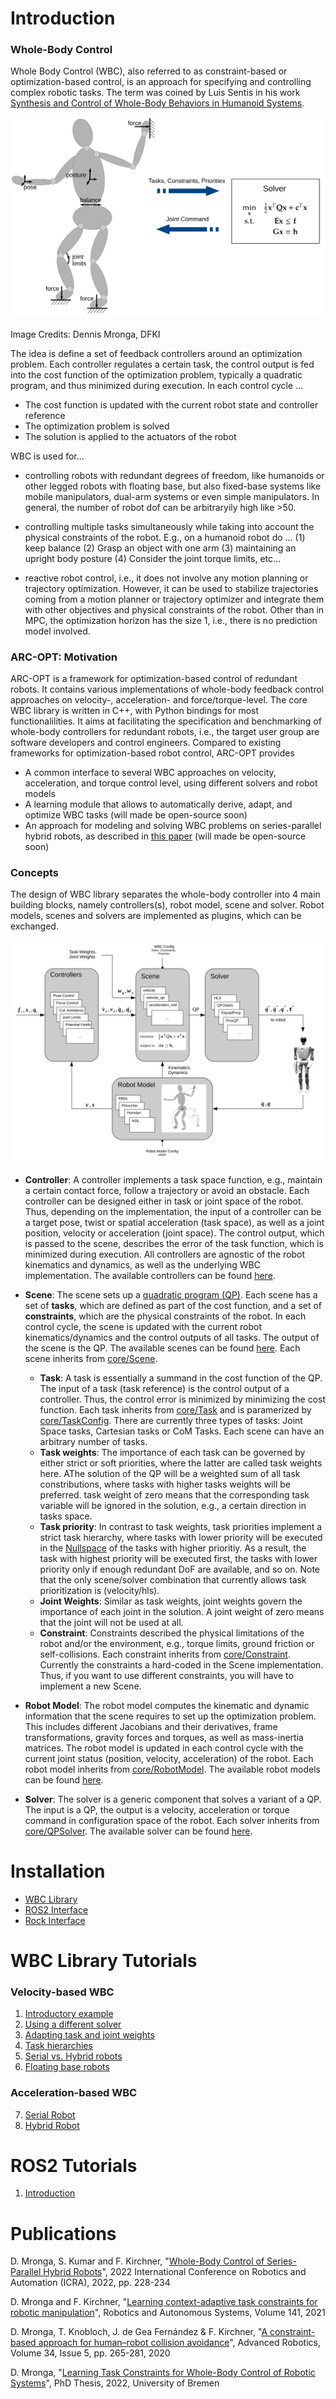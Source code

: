 # Introduction

### Whole-Body Control

Whole Body Control (WBC), also referred to as constraint-based or optimization-based control, is an approach for specifying and controlling complex robotic tasks. 
The term was coined by Luis Sentis in his work
[Synthesis and Control of Whole-Body Behaviors in Humanoid Systems](http://citeseerx.ist.psu.edu/viewdoc/download?doi=10.1.1.73.8747&rep=rep1&type=pdf).

<img src="images/wbc_principle.svg" alt="drawing" width="600"/>

Image Credits: Dennis Mronga, DFKI

The idea is define a set of feedback controllers around an optimization problem. Each controller regulates a certain task, the control output is fed into the cost function of the optimization problem, typically a quadratic program, and thus minimized during execution.
In each control cycle ...
  * The cost function is updated with the current robot state and controller reference
  * The optimization problem is solved
  * The solution is applied to the actuators of the robot
  
WBC is used for...
 
  * controlling robots with redundant degrees of freedom, like humanoids or other legged robots with floating base, but also fixed-base systems like mobile manipulators, dual-arm systems or even simple manipulators. In general, the number of robot dof can be arbitraryily high like >50. 

  * controlling multiple tasks simultaneously while taking into account the physical constraints of the robot. E.g., on a humanoid robot do ... (1) keep balance (2) Grasp an object with one arm (3) maintaining an upright body posture (4) Consider the joint torque limits, etc... 

  * reactive robot control, i.e., it does not involve any motion planning or trajectory optimization. However, it can be used to stabilize trajectories coming from a motion planner or trajectory optimizer and integrate them with other objectives and physical constraints of the robot. Other than in MPC, the optimization horizon has the size 1, i.e., there is no prediction model involved. 

###  ARC-OPT: Motivation

ARC-OPT is a framework for optimization-based control of redundant robots. It contains various implementations of whole-body feedback control approaches on velocity-, acceleration- and force/torque-level. The core WBC library is written in C++, with Python bindings for most functionalilities. It aims at facilitating the specification and benchmarking of whole-body controllers for redundant robots, i.e., the target user group are software developers and control engineers. Compared to existing frameworks for optimization-based robot control, ARC-OPT provides

 * A common interface to several WBC approaches on velocity, acceleration, and torque control level, using different solvers and robot models
 * A learning module that allows to automatically derive, adapt, and optimize WBC tasks (will made be open-source soon)
 * An approach for modeling and solving WBC problems on series-parallel hybrid robots, as described in [this paper](publications/icra_2022/index.html)  (will made be open-source soon)

###  Concepts

The design of WBC library separates the whole-body controller into 4 main building blocks, namely controllers(s), robot model, scene and solver. Robot models, scenes and solvers are implemented as plugins, which can be exchanged.

![wbc_overview](images/wbc_overview.svg)

* **Controller**: A controller implements a task space function, e.g., maintain a certain contact force, follow a trajectory or avoid an obstacle. Each controller can be designed either in task or joint space of the robot. Thus, depending on the implementation, the input of a controller can be a target pose, twist or spatial acceleration (task space), as well as a joint position, velocity or acceleration (joint space). The control output, which is passed to the scene, describes the error of the task function, which is minimized during execution. All controllers are agnostic of the robot kinematics and dynamics, as well as the underlying WBC implementation. The available controllers can be found [here](https://github.com/ARC-OPT/wbc/tree/master/src/controllers).

* **Scene**: The scene sets up a [quadratic program (QP)](https://en.wikipedia.org/wiki/Quadratic_programming). Each scene has a set of **tasks**, which are defined as part of the cost function, and a set of **constraints**, which are the physical constraints of the robot. In each control cycle, the scene is updated with the current robot kinematics/dynamics and the control outputs of all tasks. The output of the scene is the QP. The available scenes can be found [here](https://github.com/ARC-OPT/wbc/tree/master/src/scenes). Each scene inherits from [core/Scene](https://github.com/ARC-OPT/wbc/blob/master/src/core/Scene.hpp).
  * **Task**: A task is essentially a summand in the cost function of the QP. The input of a task (task reference) is the control output of a controller. Thus, the control error is minimized by minimizing the cost function. Each task inherits from [core/Task](https://github.com/ARC-OPT/wbc/blob/master/src/core/Task.hpp) and is paramerized by [core/TaskConfig](https://github.com/ARC-OPT/wbc/blob/master/src/core/TaskConfig.hpp). There are currently three types of tasks: Joint Space tasks, Cartesian tasks or CoM Tasks. Each scene can have an arbitrary number of tasks. 
  * **Task weights**: The importance of each task can be governed by either strict or soft priorities, where the latter are called task weights here. AThe solution of the QP will be a weighted sum of all task constributions, where tasks with higher tasks weights will be preferred.  task weight of zero means that the corresponding task variable will be ignored in the solution, e.g., a certain direction in tasks space. 
  * **Task priority**: In contrast to task weights, task priorities implement a strict task hierarchy, where tasks with lower priority will be executed in the [Nullspace](https://en.wikipedia.org/wiki/Kernel_(linear_algebra)) of the tasks with higher prioritiy. As a result, the task with highest priority will be executed first, the tasks with lower priority only if enough redundant DoF are available, and so on. Note that the only scene/solver combination that currently allows task prioritization is (velocity/hls).
  * **Joint Weights**: Similar as task weights, joint weights govern the importance of each joint in the solution. A joint weight of zero means that the joint will not be used at all. 
  * **Constraint**: Constraints described the physical limitations of the robot and/or the environment, e.g., torque limits, ground friction or self-collisions. Each constraint inherits from [core/Constraint](https://github.com/ARC-OPT/wbc/blob/master/src/core/Constraint.hpp). Currently the constraints a hard-coded in the Scene implementation. Thus, if you want to use different constraints, you will have to implement a new Scene. 
* **Robot Model**: The robot model computes the kinematic and dynamic information that the scene requires to set up the optimization problem. This includes different Jacobians and their derivatives, frame transformations, gravity forces and torques, as well as mass-inertia matrices. The robot model is updated in each control cycle with the current joint status (position, velocity, acceleration) of the robot. Each robot model inherits from [core/RobotModel](https://github.com/ARC-OPT/wbc/blob/master/src/core/RobotModel.hpp). The available robot models can be found [here](https://github.com/ARC-OPT/wbc/tree/master/src/robot_models).
* **Solver**:  The solver is a generic component that solves a variant of a QP. The input is a QP, the output is a velocity, acceleration or torque command in configuration space of the robot. Each solver inherits from [core/QPSolver](https://github.com/ARC-OPT/wbc/blob/master/src/core/QPSolver.hpp). The available solver can be found [here](https://github.com/ARC-OPT/wbc/tree/master/src/solvers). 

# Installation
 * [WBC Library](installation/installation_no_rock.md)
 * [ROS2 Interface](installation/installation_ros2.md)
 * [Rock Interface](installation/installation_rock.md)

# WBC Library Tutorials

### Velocity-based WBC
 
1. [Introductory example](tutorials/vel_introductory_example.md)
2. [Using a different solver](tutorials/vel_using_different_solver.md)
3. [Adapting task and joint weights](tutorials/vel_adapt_task_weights.md)
4. [Task hierarchies](tutorials/vel_task_hierarchies.md)
5. [Serial vs. Hybrid robots](tutorials/vel_serial_vs_hybrid_robots.md)
6. [Floating base robots](tutorials/vel_floating_base_robots.md)

### Acceleration-based WBC
  
7. [Serial Robot](tutorials/acc_serial_robot.md)
8. [Hybrid Robot](tutorials/acc_hybrid_robot.md)


# ROS2 Tutorials
1. [Introduction](tutorials/ros2_introduction.md)


# Publications

D. Mronga, S. Kumar and F. Kirchner, "[Whole-Body Control of Series-Parallel Hybrid Robots](publications/icra_2022/index.html)", 2022 International Conference on Robotics and Automation (ICRA), 2022, pp. 228-234

D. Mronga and F. Kirchner, "[Learning context-adaptive task constraints for robotic manipulation](https://www.sciencedirect.com/science/article/abs/pii/S0921889021000646?via%3Dihub)", Robotics and Autonomous Systems, Volume 141, 2021

D. Mronga, T. Knobloch, J. de Gea Fernández & F. Kirchner, "[A constraint-based approach for human–robot collision avoidance](https://www.tandfonline.com/doi/full/10.1080/01691864.2020.1721322?scroll=top&needAccess=true)", Advanced Robotics, Volume 34, Issue 5, pp. 265-281, 2020

D. Mronga, "[Learning Task Constraints for Whole-Body Control of Robotic Systems](https://media.suub.uni-bremen.de/handle/elib/5942)", PhD Thesis, 2022, University of Bremen
